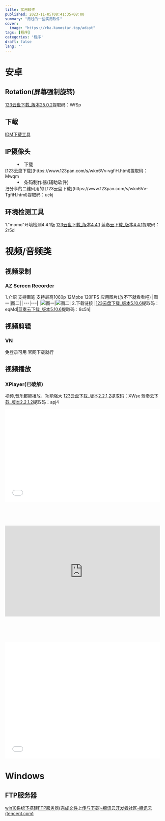 ```yaml
---
title: 实用软件
published: 2023-11-05T08:41:35+08:00
summary: "用过的一些实用软件"
cover:
  image: "https://rba.kanostar.top/adapt"
tags: [程序]
categories: '程序'
draft: false 
lang: ''
---
```


# 安卓

## Rotation(屏幕强制旋转)
[123云盘下载_版本25.0.2](https://www.123pan.com/s/wkn6Vv-QVpiH.html)提取码：WfSp

## 下载
[IDM下载工具](https://www.123pan.com/s/wkn6Vv-rkfiH.html)

## IP摄像头
<li style="margin-left: 40px;font-size: 15px">下载</li>
[123云盘下载](https://www.123pan.com/s/wkn6Vv-vgfiH.html)提取码：Mwqm

<li style="margin-left: 40px;font-size: 15px">条码制作器(辅助软件)</li>
扫分享的二维码用的
[123云盘下载](https://www.123pan.com/s/wkn6Vv-TgfiH.html)提取码：uckj

## 环境检测工具
1."momo"环境检测4.4.1版
[123云盘下载_版本4.4.1](https://www.123pan.com/s/wkn6Vv-eipiH.html)
[蓝奏云下载_版本4.4.1](https://wwp.lanzoup.com/iC9SP1dug0qh)提取码：2r5d


# 视频/音频类

## 视频录制
### AZ Screen Recorder
1.介绍
支持画笔
支持最高1080p 12Mpbs 120FPS
应用图片(放不下就看看吧)
|图一|图二|
|---|---|
|![图一](./video/1.jpg)|![图二](./video/2.jpg)|
2.下载链接
|[123云盘下载_版本5.10.6](https://www.123pan.com/s/wkn6Vv-3VpiH.html)提取码：eqMd|[蓝奏云下载_版本5.10.6](https://wwp.lanzoup.com/iM4H51dug88h)提取码：8c5h|

## 视频剪辑
### VN
免登录可用
官网下载就行

## 视频播放
### XPlayer(已破解)
视频,音乐都能播放，功能强大
[123云盘下载_版本2.2.1.2](https://www.123pan.com/s/wkn6Vv-hVpiH.html)提取码：XWsx
[蓝奏云下载_版本2.2.1.2](https://wwp.lanzoup.com/iW26T1dug49e)提取码：apj4





<div style="position: relative; width: 100%; height: 0; padding-bottom: 75%;"><iframe 
src="//s4oyai2k2.hn-bkt.clouddn.com/VIDEO_11260213182047.mp4" scrolling="no" border="0" 
frameborder="no" framespacing="0" allowfullscreen="true" style="position: absolute; width: 100%; 
height: 80%; left: 0; top: 0;"> </iframe></div>

<div style="position: relative; width: 100%; height: 0; padding-bottom: 75%;"><iframe 
src="https://3026320471.qnqcdn.net:22443/qn-v8wGeHUAvKSZLNhoiFj4uMVYtWjsUJSk2XG0aLw4.pycdn.qupeiyin.cn/dubbing/2016-01-07/1452156944316mdamt454nwz.mp4" scrolling="no" border="0" 
frameborder="no" framespacing="0" allowfullscreen="true" style="position: absolute; width: 100%; 
height: 78%; left: 0; top: 0;"> </iframe></div>

<div style="position: relative; width: 100%; height: 0; padding-bottom: 75%;"><iframe 
src="//player.bilibili.com/player.html?aid=39807850&cid=69927212&page=1" scrolling="no" border="0" 
frameborder="no" framespacing="0" allowfullscreen="true" style="position: absolute; width: 100%; 
height: 100%; left: 0; top: 0;"> </iframe></div>


# Windows

## FTP服务器
[win10系统下搭建FTP服务器(完成文件上传与下载)-腾讯云开发者社区-腾讯云 (tencent.com)](https://cloud.tencent.com/developer/article/1935592)
